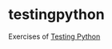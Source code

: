 testingpython
=============

Exercises of [Testing Python](http://eu.wiley.com/WileyCDA/WileyTitle/productCd-1118901223.html)

